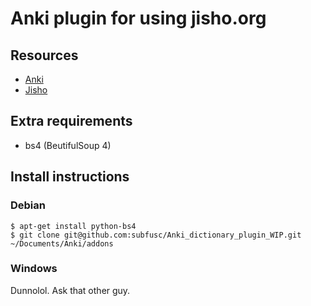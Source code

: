 # Anki plugin for using jisho.org

## Resources

   * [Anki](http://ankisrs.net/)
   * [Jisho](http://classic.jisho.org/)

## Extra requirements

   * bs4 (BeutifulSoup 4)


## Install instructions

### Debian

    $ apt-get install python-bs4
    $ git clone git@github.com:subfusc/Anki_dictionary_plugin_WIP.git ~/Documents/Anki/addons

### Windows

Dunnolol. Ask that other guy.
